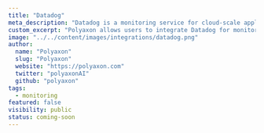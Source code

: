 ```yaml
---
title: "Datadog"
meta_description: "Datadog is a monitoring service for cloud-scale applications, providing monitoring of servers, databases, tools, and services, through a SaaS-based data analytics platform."
custom_excerpt: "Polyaxon allows users to integrate Datadog for monitoring."
image: "../../content/images/integrations/datadog.png"
author:
  name: "Polyaxon"
  slug: "Polyaxon"
  website: "https://polyaxon.com"
  twitter: "polyaxonAI"
  github: "polyaxon"
tags: 
  - monitoring
featured: false
visibility: public
status: coming-soon
---
```


